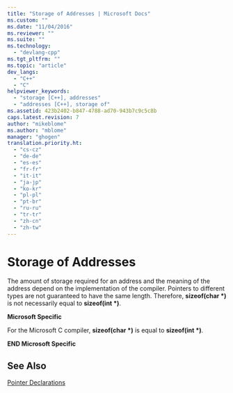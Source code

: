 ```yaml
---
title: "Storage of Addresses | Microsoft Docs"
ms.custom: ""
ms.date: "11/04/2016"
ms.reviewer: ""
ms.suite: ""
ms.technology: 
  - "devlang-cpp"
ms.tgt_pltfrm: ""
ms.topic: "article"
dev_langs: 
  - "C++"
  - "C"
helpviewer_keywords: 
  - "storage [C++], addresses"
  - "addresses [C++], storage of"
ms.assetid: 423b2402-b847-4788-ad70-943b7c9c5c8b
caps.latest.revision: 7
author: "mikeblome"
ms.author: "mblome"
manager: "ghogen"
translation.priority.ht: 
  - "cs-cz"
  - "de-de"
  - "es-es"
  - "fr-fr"
  - "it-it"
  - "ja-jp"
  - "ko-kr"
  - "pl-pl"
  - "pt-br"
  - "ru-ru"
  - "tr-tr"
  - "zh-cn"
  - "zh-tw"
---
```

# Storage of Addresses
The amount of storage required for an address and the meaning of the address depend on the implementation of the compiler. Pointers to different types are not guaranteed to have the same length. Therefore, **sizeof(char \*)** is not necessarily equal to **sizeof(int \*)**.  
  
 **Microsoft Specific**  
  
 For the Microsoft C compiler, **sizeof(char \*)** is equal to **sizeof(int \*)**.  
  
 **END Microsoft Specific**  
  
## See Also  
 [Pointer Declarations](../c-language/pointer-declarations.md)